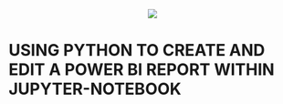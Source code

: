 <p align="center">
  <img src="https://github.com/deepakm925/Power-BI/blob/main/When-Python-meets-Power-BI/resources/banner-3.png"/>
  
# USING PYTHON TO CREATE AND EDIT A POWER BI REPORT WITHIN JUPYTER-NOTEBOOK
